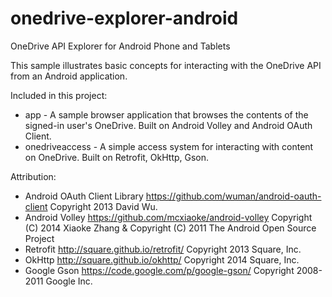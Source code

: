 # onedrive-explorer-android
OneDrive API Explorer for Android Phone and Tablets

This sample illustrates basic concepts for interacting with the OneDrive API
from an Android application.

Included in this project:

* app - A sample browser application that browses the contents of the signed-in user's OneDrive. Built on Android Volley and Android OAuth Client.
* onedriveaccess - A simple access system for interacting with content on OneDrive. Built on Retrofit, OkHttp,  Gson.

Attribution:

* Android OAuth Client Library https://github.com/wuman/android-oauth-client Copyright 2013 David Wu.
* Android Volley https://github.com/mcxiaoke/android-volley Copyright (C) 2014 Xiaoke Zhang & Copyright (C) 2011 The Android Open Source Project
* Retrofit http://square.github.io/retrofit/ Copyright 2013 Square, Inc.
* OkHttp http://square.github.io/okhttp/ Copyright 2014 Square, Inc.
* Google Gson https://code.google.com/p/google-gson/ Copyright 2008-2011 Google Inc.


  
